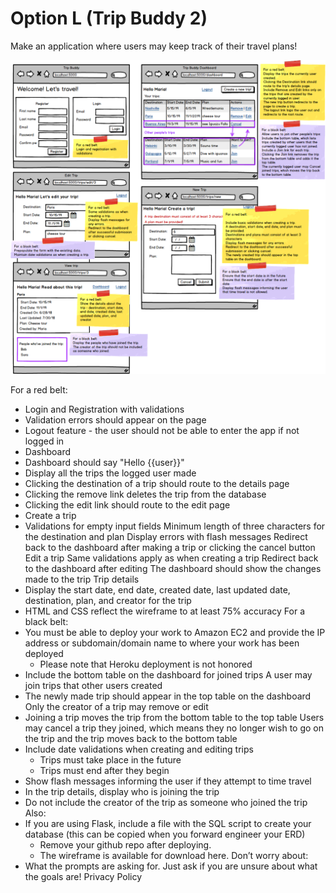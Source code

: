# Option L (Trip Buddy 2)
Make an application where users may keep track of their travel plans!

![](pythonTripBuddy2.png)

For a red belt:
- Login and Registration with validations
 - Validation errors should appear on the page
 - Logout feature - the user should not be able to enter the app if not logged in
- Dashboard
 - Dashboard should say "Hello {{user}}"
 - Display all the trips the logged user made
 - Clicking the destination of a trip should route to the details page
 - Clicking the remove link deletes the trip from the database
 - Clicking the edit link should route to the edit page
- Create a trip
- Validations for empty input fields
Minimum length of three characters for the destination and plan
Display errors with flash messages
Redirect back to the dashboard after making a trip or clicking the cancel button
Edit a trip
Same validations apply as when creating a trip
Redirect back to the dashboard after editing
The dashboard should show the changes made to the trip
Trip details
- Display the start date, end date, created date, last updated date, destination, plan, and creator for the trip
- HTML and CSS reflect the wireframe to at least 75% accuracy
For a black belt:
- You must be able to deploy your work to Amazon EC2 and provide the IP address or subdomain/domain name to where your work has been deployed
    - Please note that Heroku deployment is not honored
- Include the bottom table on the dashboard for joined trips
A user may join trips that other users created
- The newly made trip should appear in the top table on the dashboard
Only the creator of a trip may remove or edit
- Joining a trip moves the trip from the bottom table to the top table
Users may cancel a trip they joined, which means they no longer wish to go on the trip and the trip moves back to the bottom table
- Include date validations when creating and editing trips
    - Trips must take place in the future
    - Trips must end after they begin
- Show flash messages informing the user if they attempt to time travel
- In the trip details, display who is joining the trip
- Do not include the creator of the trip as someone who joined the trip
Also:
 - If you are using Flask, include a file with the SQL script to create your database (this can be copied when you forward engineer your ERD)
    - Remove your github repo after deploying.
    - The wireframe is available for download here.
Don’t worry about:
 - What the prompts are asking for. Just ask if you are unsure about what the goals are!
Privacy Policy

